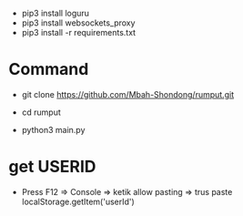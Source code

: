 - pip3 install loguru
- pip3 install websockets_proxy
- pip3 install -r requirements.txt
# Command
- git clone https://github.com/Mbah-Shondong/rumput.git
- cd rumput

- python3 main.py

# get USERID
- Press F12 => Console => ketik allow pasting => trus paste localStorage.getItem('userId')
